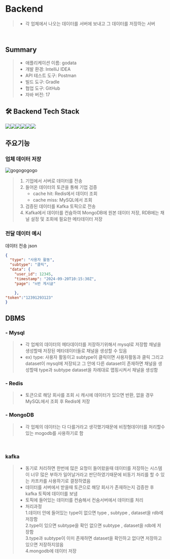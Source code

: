 # Backend
> - 각 업체에서 나오는 데이터를 서버에 보내고 그 데이터를 저장하는 서버
<br/>

## Summary
> - 애플리케이션 이름: godata
> - 개발 환경: IntelliJ IDEA
> - API 테스트 도구: Postman
> - 빌드 도구: Gradle
> - 협업 도구: GitHub
> - 자바 버전: 17


## 🛠️ Backend Tech Stack
<img src="https://img.shields.io/badge/Java-007396?style=for-the-badge&logo=Java&logoColor=white"><img src="https://img.shields.io/badge/Spring Boot-6DB33F?style=for-the-badge&logo=Spring Boot&logoColor=white"><img src="https://img.shields.io/badge/mysql-4479A1?style=for-the-badge&logo=mysql&logoColor=white"><img src="https://img.shields.io/badge/apachekafka-231F20?style=for-the-badge&logo=apachekafka&logoColor=white"><img src="https://img.shields.io/badge/Redis-DC382D?style=for-the-badge&logo=redis&logoColor=white"><img src="https://img.shields.io/badge/mongodb-47A248?style=for-the-badge&logo=mongodb&logoColor=white">
<br/>

## 주요기능
### 업체 데이터 저장
![gogogogogo](https://github.com/user-attachments/assets/9725a82b-6e15-4750-9d6d-e426b9fc9c95)
> 1. 기업에서 서버로 데이터를 전송
> 2. 들어온 데이터의 토큰을 통해 기업 검증
>    - cache hit: Redis에서 데이터 조회
>    - cache miss: MySQL에서 조회
> 3. 검증된 데이터를 Kafka 토픽으로 전송 
> 4. Kafka에서 데이터를 컨슘하여 MongoDB에 원본 데이터 저장, RDB에는 채널 설정 및 조회에 필요한 메타데이터 저장
### 전달 데이터 예시
데이터 전송 json
```json
{
  "type": "사용자 활동",
  "subtype": "클릭",
  "data": {
    "user_id": 12345,
    "timestamp": "2024-09-20T10:15:30Z",
    "page": "n번 게시글"

    },
"token":"12391293123"
}
```

## DBMS
### - Mysql
> - 각 업체의 데이터의 메타데이터를 저장하기위해서 mysql로 저장함 채널을 생성할때 저장된 메타데이터들로 채널을 생성할 수 있음 <br>
> - ex) type: 사용자 활동이고 subtype이 클릭이면 사용자활동과 클릭 그리고 dataset이 mysql에 저장되고 그 안에 다른 dataset이 존재하면 채널을 생성할때 type과 subtype dataset을 차례대로 맵핑시켜서 채널을 생성함 
### - Redis
> - 토큰으로 해당 회사를 조회 시 캐시에 데이터가 있으면 반환, 없을 경우 MySQL에서 조회 후 Redis에 저장

### - MongoDB
> - 각 업체의 데이터는 다 다를거라고 생각했기때문에 비정형데이터를 처리할수 있는 mogodb를 사용하기로 함 
<br/>

### kafka 
> - 동기로 처리하면 한번에 많은 요청이 들어왔을때 데이터를 저장하는 시스템이 너무 많은 부하가 일어날거라고 판단하였기때문에 비동기 처리를 할 수 있는 카프카를 사용하기로 결정하였음
> - 데이터를 서버에서 받을때 토큰으로 해당 회사가 존재하는지 검증한 후 kafka 토픽에 데이터를 보냄
> - 토픽에 들어있는 데이터를 컨슘해서 컨슘서버에서 데이터를 처리
> - 처리과정 </br>
>     1.데이터 안에 들어있는 type이 없으면 type , subtype , dataset을 rdb에 저장함 </br>
>     2.type이 있으면 subtype을 확인 없으면 subtype , dataset을 rdb에 저장함 </br>
>     3.type과 subtype이 이미 존재하면 dataset을 확인하고 없다면 저장하고 있으면 저장하지않음 </br>
>     4.mongodb에 데이터 저장 </br>

